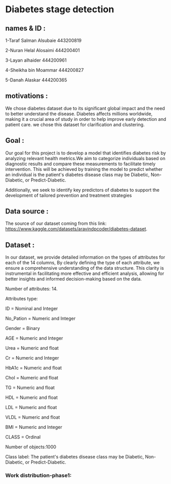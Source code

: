 # Diabetes stage detection

## names & ID : 

1-Taraf Salman Alsubaie 443200819

2-Nuran Helal Alosaimi 444200401

3-Layan alhaider 444200961

4-Sheikha bin Moammar 444200827

5-Danah Alaskar 444200365 
## motivations :
We chose diabetes dataset due to its significant global impact and the need to better understand the disease. Diabetes affects millions worldwide, making it a crucial area of study in order to help improve early detection and patient care. we chose this dataset for clarification and clustering.

## Goal :
Our goal for this project is to develop a model that identifies diabetes risk by analyzing relevant health metrics.We aim to categorize individuals based on diagnostic results and compare these measurements to facilitate timely intervention. This will be achieved by training the model to predict whether an individual is the patient's diabetes disease class may be Diabetic, Non-Diabetic, or Predict-Diabetic.

Additionally, we seek to identify key predictors of diabetes to support the development of tailored prevention and treatment strategies

## Data source :
The source of our dataset coming from this link: https://www.kaggle.com/datasets/aravindpcoder/diabetes-dataset.

## Dataset :
In our dataset, we provide detailed information on the types of attributes for each of the 14 columns, By clearly defining the type of each attribute, we ensure a comprehensive understanding of the data structure. This clarity is instrumental in facilitating more effective and efficient analysis, allowing for better insights and informed decision-making based on the data.

Number of attributes: 14.

Attributes type: 

ID = Nominal and Integer

No_Pation = Numeric and Integer

Gender =  Binary

AGE =  Numeric and Integer

Urea =  Numeric and float

Cr = Numeric and Integer

HbA1c = Numeric and float

Chol =  Numeric and float

TG = Numeric and float

HDL = Numeric and float

LDL =  Numeric and float

VLDL = Numeric and float

BMI = Numeric and Integer

CLASS = Ordinal

Number of objects:1000

Class label: The patient's diabetes disease class may be Diabetic, Non-Diabetic, or Predict-Diabetic.

### Work distribution-phase1:
